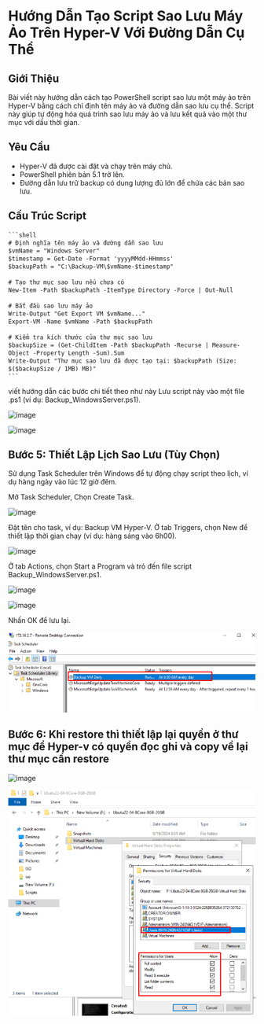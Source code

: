 # Hướng Dẫn Tạo Script Sao Lưu Máy Ảo Trên Hyper-V Với Đường Dẫn Cụ Thể

## Giới Thiệu
Bài viết này hướng dẫn cách tạo PowerShell script sao lưu một máy ảo trên Hyper-V bằng cách chỉ định tên máy ảo và đường dẫn sao lưu cụ thể. Script này giúp tự động hóa quá trình sao lưu máy ảo và lưu kết quả vào một thư mục với dấu thời gian.

## Yêu Cầu
- Hyper-V đã được cài đặt và chạy trên máy chủ.
- PowerShell phiên bản 5.1 trở lên.
- Đường dẫn lưu trữ backup có dung lượng đủ lớn để chứa các bản sao lưu.

## Cấu Trúc Script

    ```shell
    # Định nghĩa tên máy ảo và đường dẫn sao lưu
    $vmName = "Windows Server"
    $timestamp = Get-Date -Format 'yyyyMMdd-HHmmss'
    $backupPath = "C:\Backup-VM\$vmName-$timestamp"

    # Tạo thư mục sao lưu nếu chưa có
    New-Item -Path $backupPath -ItemType Directory -Force | Out-Null
  
    # Bắt đầu sao lưu máy ảo
    Write-Output "Get Export VM $vmName..."
    Export-VM -Name $vmName -Path $backupPath

    # Kiểm tra kích thước của thư mục sao lưu
    $backupSize = (Get-ChildItem -Path $backupPath -Recurse | Measure-Object -Property Length -Sum).Sum
    Write-Output "Thư mục sao lưu đã được tạo tại: $backupPath (Size: $($backupSize / 1MB) MB)"
    ```
viết hướng dẫn các bước chi tiết theo như này
Lưu script này vào một file .ps1 (ví dụ: Backup_WindowsServer.ps1).

![image](https://github.com/user-attachments/assets/16a6fe4b-3974-48a4-abad-ac80215b4e0c)

![image](https://github.com/user-attachments/assets/943039e0-859e-4e0e-8387-d2ac215e927b)

## Bước 5: Thiết Lập Lịch Sao Lưu (Tùy Chọn)
Sử dụng Task Scheduler trên Windows để tự động chạy script theo lịch, ví dụ hàng ngày vào lúc 12 giờ đêm.

Mở Task Scheduler,  Chọn Create Task.

![image](https://github.com/user-attachments/assets/3cba84dd-975d-42a7-8002-9d449f50c5c4)

Đặt tên cho task, ví dụ: Backup VM Hyper-V.
Ở tab Triggers, chọn New để thiết lập thời gian chạy (ví dụ: hàng sáng vào 6h00).

![image](https://github.com/user-attachments/assets/d2df5ce0-c0f4-42cd-be17-84f8a7137ef0)

Ở tab Actions, chọn Start a Program và trỏ đến file script Backup_WindowsServer.ps1.

![image](https://github.com/user-attachments/assets/201a9c50-8780-4bef-aa22-aa33f386fa80)

![image](https://github.com/user-attachments/assets/54e3c015-1fef-45ef-be1d-32b5fa929e88)

Nhấn OK để lưu lại.

![Command Prompt](https://github.com/cuongnvvietis/NhanHoa/blob/main/Docs/Picture/Hyper-v/Screenshot_39.png)

## Bước 6: Khi restore thì thiết lập lại quyền ở thư mục để Hyper-v có quyền đọc ghi và copy về lại thư mục cần restore

![image](https://github.com/user-attachments/assets/be5edf40-0ba2-4dc7-8f84-27d83a26ee89)

![Command Prompt](https://github.com/cuongnvvietis/NhanHoa/blob/main/Docs/Picture/Hyper-v/Screenshot_41.png)
